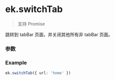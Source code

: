 # ek.switchTab

> <Icon type="success" /> 支持 Promise

跳转到 tabBar 页面，并关闭其他所有非 tabBar 页面。

### 参数

<Props :data="props" options />

### Example

```ts
ek.switchTab({ url: 'home' })
```

<script setup>
const props = [
  {
    name: 'url',
    type: 'string',
    default: '',
    required: true,
    desc: '需要跳转的 tabBar 页面的路径 (代码包路径)（需在 app.json 的 tabBar 字段定义的页面），路径后不能带参数。',
    version: '0.1.0',
  },
]
</script>
